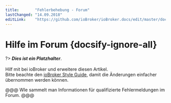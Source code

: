 ```yaml
---
title:       "Fehlerbehebung - Forum"
lastChanged: "14.09.2018"
editLink:    "https://github.com/ioBroker/ioBroker.docs/edit/master/docs/trouble/forum.md"
---
```


# Hilfe im Forum {docsify-ignore-all}

?> ***Dies ist ein Platzhalter***. 
   <br><br>
   Hilf mit bei ioBroker und erweitere diesen Artikel.  
   Bitte beachte den [ioBroker Style Guide](appendix/style_guide), 
   damit die Änderungen einfacher übernommen werden können.

@@@ WIe sammelt man Informationen für qualifizierte Fehlermeldungen im Forum. @@@
